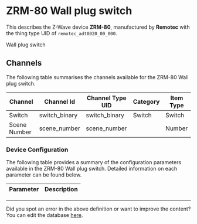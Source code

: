 
# ZRM-80 Wall plug switch

This describes the Z-Wave device **ZRM-80**, manufactured by **Remotec** with the thing type UID of ```remotec_adt8020_00_000```. 

Wall plug switch

## Channels
The following table summarises the channels available for the ZRM-80 Wall plug switch.

| Channel | Channel Id | Channel Type UID | Category | Item Type |
|---------|------------|------------------|----------|-----------|
| Switch | switch_binary | switch_binary | Switch | Switch |
| Scene Number | scene_number | scene_number |  | Number |




### Device Configuration
The following table provides a summary of the configuration parameters available in the ZRM-80 Wall plug switch.
Detailed information on each parameter can be found below.

| Parameter   | Description |
|-------------|-------------|




---

Did you spot an error in the above definition or want to improve the content?
You can edit the database [here](http://www.cd-jackson.com/index.php/zwave/zwave-device-database/zwave-device-list/devicesummary/692).

